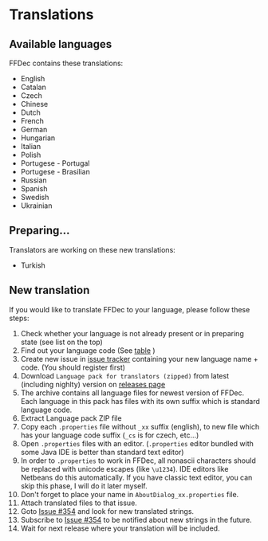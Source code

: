 # Translations

## Available languages
 FFDec contains these translations:
 - English
 - Catalan
 - Czech
 - Chinese
 - Dutch
 - French
 - German
 - Hungarian
 - Italian
 - Polish
 - Portugese - Portugal
 - Portugese - Brasilian
 - Russian
 - Spanish
 - Swedish
 - Ukrainian

## Preparing...
Translators are working on these new translations: 
- Turkish

## New translation
If you would like to translate FFDec to your language, please follow these steps:

1. Check whether your language is not already present or in preparing state (see list on the top)
2. Find out your language code (See [table](http://www.loc.gov/standards/iso639-2/php/code_list.php) )
3. Create new issue in [issue tracker](https://www.free-decompiler.com/flash/issues/) containing your new language name + code. (You should register first)
4. Download `Language pack for translators (zipped)` from latest (including nighlty) version on [releases page](https://github.com/jindrapetrik/jpexs-decompiler/releases)
5. The archive contains all language files for newest version of FFDec. Each language in this pack has files with its own suffix which is standard language code.
6. Extract Language pack ZIP file
7. Copy each `.properties` file without `_xx` suffix (english), to new file which has your language code suffix (`_cs` is for czech, etc...)
8. Open `.properties` files with an editor. (`.properties` editor bundled with some Java IDE is better than standard text editor)
9. In order to `.properties` to work in FFDec, all nonascii characters should be replaced with unicode escapes (like `\u1234`). IDE editors like Netbeans do this automatically. If you have classic text editor, you can skip this phase, I will do it later myself.
10. Don't forget to place your name in `AboutDialog_xx.properties` file.
11. Attach translated files to that issue.
12. Goto [Issue #354] and look for new translated strings.
12. Subscribe to [Issue #354] to be notified about new strings in the future.
13. Wait for next release where your translation will be included.

[Issue #354]: https://www.free-decompiler.com/flash/issues/354-new-translations
